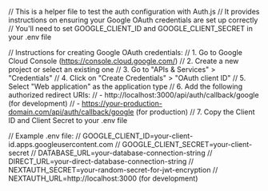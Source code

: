 // This is a helper file to test the auth configuration with Auth.js
// It provides instructions on ensuring your Google OAuth credentials are set up correctly
// You'll need to set GOOGLE_CLIENT_ID and GOOGLE_CLIENT_SECRET in your .env file

// Instructions for creating Google OAuth credentials:
// 1. Go to Google Cloud Console (https://console.cloud.google.com/)
// 2. Create a new project or select an existing one
// 3. Go to "APIs & Services" > "Credentials"
// 4. Click on "Create Credentials" > "OAuth client ID"
// 5. Select "Web application" as the application type
// 6. Add the following authorized redirect URIs:
// - http://localhost:3000/api/auth/callback/google (for development)
// - https://your-production-domain.com/api/auth/callback/google (for production)
// 7. Copy the Client ID and Client Secret to your .env file

// Example .env file:
// GOOGLE_CLIENT_ID=your-client-id.apps.googleusercontent.com
// GOOGLE_CLIENT_SECRET=your-client-secret
// DATABASE_URL=your-database-connection-string
// DIRECT_URL=your-direct-database-connection-string
// NEXTAUTH_SECRET=your-random-secret-for-jwt-encryption
// NEXTAUTH_URL=http://localhost:3000 (for development)

